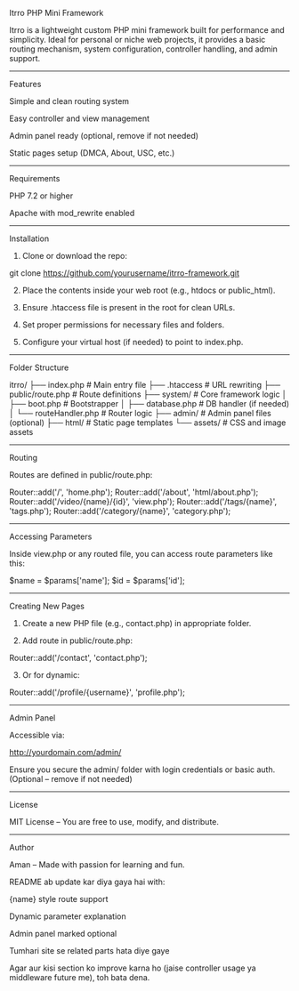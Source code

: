 Itrro PHP Mini Framework

Itrro is a lightweight custom PHP mini framework built for performance and simplicity. Ideal for personal or niche web projects, it provides a basic routing mechanism, system configuration, controller handling, and admin support.


---

Features

Simple and clean routing system

Easy controller and view management

Admin panel ready (optional, remove if not needed)

Static pages setup (DMCA, About, USC, etc.)



---

Requirements

PHP 7.2 or higher

Apache with mod_rewrite enabled



---

Installation

1. Clone or download the repo:

git clone https://github.com/yourusername/itrro-framework.git


2. Place the contents inside your web root (e.g., htdocs or public_html).


3. Ensure .htaccess file is present in the root for clean URLs.


4. Set proper permissions for necessary files and folders.


5. Configure your virtual host (if needed) to point to index.php.




---

Folder Structure

itrro/
├── index.php                # Main entry file
├── .htaccess                # URL rewriting
├── public/route.php         # Route definitions
├── system/                  # Core framework logic
│   ├── boot.php             # Bootstrapper
│   ├── database.php         # DB handler (if needed)
│   └── routeHandler.php     # Router logic
├── admin/                   # Admin panel files (optional)
├── html/                    # Static page templates
└── assets/                  # CSS and image assets


---

Routing

Routes are defined in public/route.php:

Router::add('/', 'home.php');
Router::add('/about', 'html/about.php');
Router::add('/video/{name}/{id}', 'view.php');
Router::add('/tags/{name}', 'tags.php');
Router::add('/category/{name}', 'category.php');


---

Accessing Parameters

Inside view.php or any routed file, you can access route parameters like this:

$name = $params['name'];
$id = $params['id'];


---

Creating New Pages

1. Create a new PHP file (e.g., contact.php) in appropriate folder.


2. Add route in public/route.php:



Router::add('/contact', 'contact.php');

3. Or for dynamic:



Router::add('/profile/{username}', 'profile.php');


---

Admin Panel

Accessible via:

http://yourdomain.com/admin/

Ensure you secure the admin/ folder with login credentials or basic auth. (Optional – remove if not needed)


---

License

MIT License – You are free to use, modify, and distribute.


---

Author

Aman – Made with passion for learning and fun.



README ab update kar diya gaya hai with:

{name} style route support

Dynamic parameter explanation

Admin panel marked optional

Tumhari site se related parts hata diye gaye


Agar aur kisi section ko improve karna ho (jaise controller usage ya middleware future me), toh bata dena.

